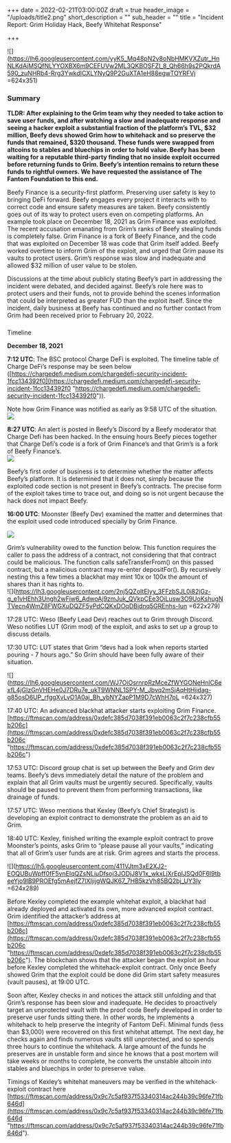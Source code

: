 +++
date = 2022-02-21T03:00:00Z
draft = true
header_image = "/uploads/title2.png"
short_description = ""
sub_header = ""
title = "Incident Report: Grim Holiday Hack, Beefy Whitehat Response"

+++
  
![](https://lh6.googleusercontent.com/yyK5_Mq48pN2y8oNbHMKVXZutr_HnNLKdAjMSQfNLYYOXBX6m9CEFUVw2ML3QKBOSFZI_8_Qh66h9s2PQkrdA590_zuNHRb4-Rrg3YwkdICXLYNyQ9P2GuXTA1eH88egwTOYRFVj =624x351)

### Summary

**TLDR: After explaining to the Grim team why they needed to take action to save user funds, and after watching a slow and inadequate response and seeing a hacker exploit a substantial fraction of the platform’s TVL, $32 million, Beefy devs showed Grim how to whitehack and so preserve the funds that remained, $320 thousand. These funds were swapped from altcoins to stables and bluechips in order to hold value. Beefy has been waiting for a reputable third-party finding that no inside exploit occurred before returning funds to Grim. Beefy’s intention remains to return these funds to rightful owners. We have requested the assistance of The Fantom Foundation to this end.**  
  
Beefy Finance is a security-first platform. Preserving user safety is key to bringing DeFi forward. Beefy engages every project it interacts with to correct code and ensure safety measures are taken. Beefy consistently goes out of its way to protect users even on competing platforms. An example took place on December 18, 2021 as Grim Finance was exploited. The recent accusation emanating from Grim’s ranks of Beefy stealing funds is completely false. Grim Finance is a fork of Beefy Finance, and the code that was exploited on December 18 was code that Grim itself added. Beefy worked overtime to inform Grim of the exploit, and urged that Grim pause its vaults to protect users. Grim’s response was slow and inadequate and allowed $32 million of user value to be stolen.

Discussions at the time about publicly stating Beefy’s part in addressing the incident were debated, and decided against. Beefy’s role here was to protect users and their funds, not to provide behind the scenes information that could be interpreted as greater FUD than the exploit itself. Since the incident, daily business at Beefy has continued and no further contact from Grim had been received prior to February 20, 2022.

###   
Timeline

**December 18, 2021**

**7:12 UTC**: The BSC protocol Charge DeFi is exploited. The timeline table of Charge DeFi’s response may be seen below ([https://chargedefi.medium.com/chargedefi-security-incident-1fcc134392f0](https://chargedefi.medium.com/chargedefi-security-incident-1fcc134392f0 "https://chargedefi.medium.com/chargedefi-security-incident-1fcc134392f0")).  
  
Note how Grim Finance was notified as early as 9:58 UTC of the situation.  
![](/uploads/table.png)

**8:27 UTC**: An alert is posted in Beefy’s Discord by a Beefy moderator that Charge Defi has been hacked. In the ensuing hours Beefy pieces together that Charge Defi’s code is a fork of Grim Finance’s and that Grim’s is a fork of Beefy Finance’s.  
![](/uploads/1-1.png)

Beefy’s first order of business is to determine whether the matter affects Beefy’s platform. It is determined that it does not, simply because the exploited code section is not present in Beefy’s contracts. The precise form of the exploit takes time to trace out, and doing so is not urgent because the hack does not impact Beefy.

  
**16:00 UTC**: Moonster (Beefy Dev) examined the matter and determines that the exploit used code introduced specially by Grim Finance.

![](/uploads/2.png)

Grim’s vulnerability owed to the function below. This function requires the caller to pass the address of a contract, not considering that that contract could be malicious. The function calls safeTransferFrom() on this passed contract, but a malicious contract may re-enter depositFor(). By recursively nesting this a few times a blackhat may mint 10x or 100x the amount of shares than it has rights to.  
![](https://lh3.googleusercontent.com/2nj5QZoItEIyy_3FFzbSJL0i82jGz-g_e1vHEhh3Ungh2wFiw6_AdwoAj9zmJuk_QVkpCEe3OiLusw3O9UoKshugNTVecn4WmZ8FWGXuDQZF5yPdCQKxDOqDBidnq5GREnhs-Iun =622x279)

17:28 UTC: Weso (Beefy Lead Dev) reaches out to Grim through Discord. Weso notifies LUT (Grim mod) of the exploit, and asks to set up a group to discuss details.  
  
17:30 UTC: LUT states that Grim “devs had a look when reports started pouring - 7 hours ago.” So Grim should have been fully aware of their situation.  
  
![](https://lh6.googleusercontent.com/WJ7OiOsrnrpRzMceZfWYGONeHnlC6exfL4jGIzGnVHEHe0J7DRu7e_ukT9WNNL1SPY-M_Jbvq2mSjAqHtHjidag-g85osD6UP_rfggXvLvO1A0aj_Bh_ybNYZapP1M9D7cWhH7pL =624x327)

17:40 UTC: An advanced blackhat attacker starts exploiting Grim Finance. [https://ftmscan.com/address/0xdefc385d7038f391eb0063c2f7c238cfb55b206c](https://ftmscan.com/address/0xdefc385d7038f391eb0063c2f7c238cfb55b206c "https://ftmscan.com/address/0xdefc385d7038f391eb0063c2f7c238cfb55b206c")

17:53 UTC: Discord group chat is set up between the Beefy and Grim dev teams. Beefy’s devs immediately detail the nature of the problem and explain that all Grim vaults must be urgently secured. Specifically, vaults should be paused to prevent them from performing transactions, like drainage of funds.  
  
17:57 UTC: Weso mentions that Kexley (Beefy’s Chief Strategist) is developing an exploit contract to demonstrate the problem as an aid to Grim.  
  
18:40 UTC: Kexley, finished writing the example exploit contract to prove Moonster’s points, asks Grim to “please pause all your vaults,” indicating that all of Grim’s user funds are at risk. Grim agrees and starts the process.

![](https://lh5.googleusercontent.com/411VJtm3xE2XJ2-EOQUBuWpff0fF5vnEIqQZsNLiuDfsoj3JODjJ8V1x_wkxLjXrEpIJSQd0F6I9tbeeYjo9lB9PROEfg5mAejfZ7lXIjijgWQJK67_7HB5kzVh85BQ2bj_UY3ly =624x289)

Before Kexley completed the example whitehat exploit, a blackhat had already deployed and activated its own, more advanced exploit contract. Grim identified the attacker’s address at  
[https://ftmscan.com/address/0xdefc385d7038f391eb0063c2f7c238cfb55b206c](https://ftmscan.com/address/0xdefc385d7038f391eb0063c2f7c238cfb55b206c "https://ftmscan.com/address/0xdefc385d7038f391eb0063c2f7c238cfb55b206c"). The blockchain shows that the attacker began the exploit an hour before Kexley completed the whitehack-exploit contract. Only once Beefy showed Grim that the exploit could be done did Grim start safety measures (vault pauses), at 19:00 UTC.

Soon after, Kexley checks in and notices the attack still unfolding and that Grim’s response has been slow and inadequate. He decides to proactively target an unprotected vault with the proof code Beefy developed in order to preserve user funds sitting there. In other words, he implements a whitehack to help preserve the integrity of Fantom DeFi. Minimal funds (less than $3,000) were recovered on this first whitehat attempt. The next day, he checks again and finds numerous vaults still unprotected, and so spends three hours to continue the whitehack. A large amount of the funds he preserves are in unstable form and since he knows that a post mortem will take weeks or months to complete, he converts the unstable altcoin into stables and bluechips in order to preserve value.

Timings of Kexley’s whitehat maneuvers may be verified in the whitehack-exploit contract here [https://ftmscan.com/address/0x9c7c5af937f53340314ac244b39c96fe71fb646d](https://ftmscan.com/address/0x9c7c5af937f53340314ac244b39c96fe71fb646d "https://ftmscan.com/address/0x9c7c5af937f53340314ac244b39c96fe71fb646d").